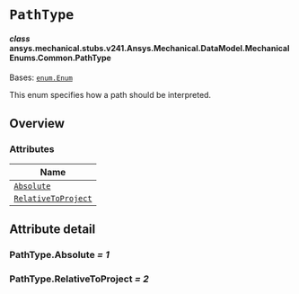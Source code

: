 # `PathType`



#### *class* ansys.mechanical.stubs.v241.Ansys.Mechanical.DataModel.MechanicalEnums.Common.PathType

Bases: [`enum.Enum`](https://docs.python.org/3/library/enum.html#enum.Enum)

This enum specifies how a path should be interpreted.

<!-- !! processed by numpydoc !! -->

<a id="overview"></a>

## Overview

### Attributes

| Name |
| ---------------------------------------------------------------------------------------------------------------------------------------- |
| [`Absolute`](../../../../../../v242/Ansys/Mechanical/DataModel/MechanicalEnums/Common/PathType.md#PathType.Absolute) |
| [`RelativeToProject`](../../../../../../v242/Ansys/Mechanical/DataModel/MechanicalEnums/Common/PathType.md#PathType.RelativeToProject) |

<a id="attribute-detail"></a>

## Attribute detail

<a id="PathType.Absolute"></a>

### PathType.Absolute *= 1*

<a id="PathType.RelativeToProject"></a>

### PathType.RelativeToProject *= 2*


